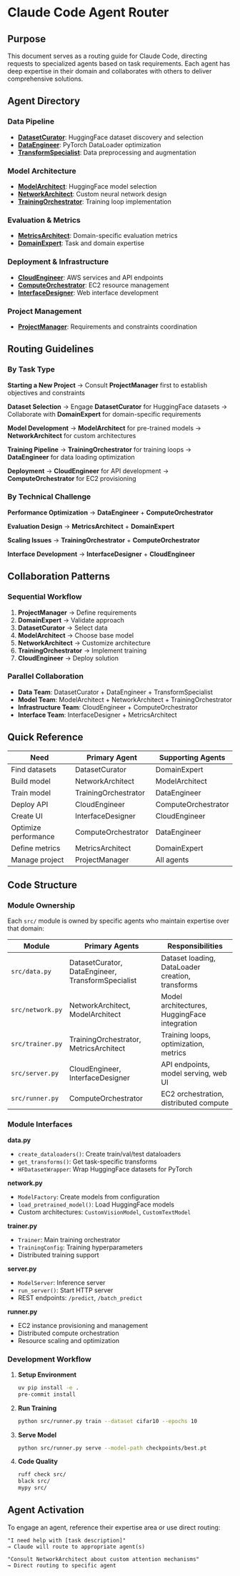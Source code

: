 # Claude Code Agent Router

## Purpose
This document serves as a routing guide for Claude Code, directing requests to specialized agents based on task requirements. Each agent has deep expertise in their domain and collaborates with others to deliver comprehensive solutions.

## Agent Directory

### Data Pipeline
- **[DatasetCurator](.claude/agents/datasets.md)**: HuggingFace dataset discovery and selection
- **[DataEngineer](.claude/agents/dataloader.md)**: PyTorch DataLoader optimization
- **[TransformSpecialist](.claude/agents/transforms.md)**: Data preprocessing and augmentation

### Model Architecture
- **[ModelArchitect](.claude/agents/models.md)**: HuggingFace model selection
- **[NetworkArchitect](.claude/agents/network.md)**: Custom neural network design
- **[TrainingOrchestrator](.claude/agents/trainer.md)**: Training loop implementation

### Evaluation & Metrics
- **[MetricsArchitect](.claude/agents/metrics.md)**: Domain-specific evaluation metrics
- **[DomainExpert](.claude/agents/expert.md)**: Task and domain expertise

### Deployment & Infrastructure
- **[CloudEngineer](.claude/agents/server.md)**: AWS services and API endpoints
- **[ComputeOrchestrator](.claude/agents/runner.md)**: EC2 resource management
- **[InterfaceDesigner](.claude/agents/frontend.md)**: Web interface development

### Project Management
- **[ProjectManager](.claude/agents/manager.md)**: Requirements and constraints coordination

## Routing Guidelines

### By Task Type

**Starting a New Project**
→ Consult **ProjectManager** first to establish objectives and constraints

**Dataset Selection**
→ Engage **DatasetCurator** for HuggingFace datasets
→ Collaborate with **DomainExpert** for domain-specific requirements

**Model Development**
→ **ModelArchitect** for pre-trained models
→ **NetworkArchitect** for custom architectures

**Training Pipeline**
→ **TrainingOrchestrator** for training loops
→ **DataEngineer** for data loading optimization

**Deployment**
→ **CloudEngineer** for API development
→ **ComputeOrchestrator** for EC2 provisioning

### By Technical Challenge

**Performance Optimization**
→ **DataEngineer** + **ComputeOrchestrator**

**Evaluation Design**
→ **MetricsArchitect** + **DomainExpert**

**Scaling Issues**
→ **TrainingOrchestrator** + **ComputeOrchestrator**

**Interface Development**
→ **InterfaceDesigner** + **CloudEngineer**

## Collaboration Patterns

### Sequential Workflow
1. **ProjectManager** → Define requirements
2. **DomainExpert** → Validate approach
3. **DatasetCurator** → Select data
4. **ModelArchitect** → Choose base model
5. **NetworkArchitect** → Customize architecture
6. **TrainingOrchestrator** → Implement training
7. **CloudEngineer** → Deploy solution

### Parallel Collaboration
- **Data Team**: DatasetCurator + DataEngineer + TransformSpecialist
- **Model Team**: ModelArchitect + NetworkArchitect + TrainingOrchestrator
- **Infrastructure Team**: CloudEngineer + ComputeOrchestrator
- **Interface Team**: InterfaceDesigner + MetricsArchitect

## Quick Reference

| Need | Primary Agent | Supporting Agents |
|------|--------------|-------------------|
| Find datasets | DatasetCurator | DomainExpert |
| Build model | NetworkArchitect | ModelArchitect |
| Train model | TrainingOrchestrator | DataEngineer |
| Deploy API | CloudEngineer | ComputeOrchestrator |
| Create UI | InterfaceDesigner | CloudEngineer |
| Optimize performance | ComputeOrchestrator | DataEngineer |
| Define metrics | MetricsArchitect | DomainExpert |
| Manage project | ProjectManager | All agents |

## Code Structure

### Module Ownership

Each `src/` module is owned by specific agents who maintain expertise over that domain:

| Module | Primary Agents | Responsibilities |
|--------|---------------|------------------|
| `src/data.py` | DatasetCurator, DataEngineer, TransformSpecialist | Dataset loading, DataLoader creation, transforms |
| `src/network.py` | NetworkArchitect, ModelArchitect | Model architectures, HuggingFace integration |
| `src/trainer.py` | TrainingOrchestrator, MetricsArchitect | Training loops, optimization, metrics |
| `src/server.py` | CloudEngineer, InterfaceDesigner | API endpoints, model serving, web UI |
| `src/runner.py` | ComputeOrchestrator | EC2 orchestration, distributed compute |

### Module Interfaces

**data.py**
- `create_dataloaders()`: Create train/val/test dataloaders
- `get_transforms()`: Get task-specific transforms
- `HFDatasetWrapper`: Wrap HuggingFace datasets for PyTorch

**network.py**
- `ModelFactory`: Create models from configuration
- `load_pretrained_model()`: Load HuggingFace models
- Custom architectures: `CustomVisionModel`, `CustomTextModel`

**trainer.py**
- `Trainer`: Main training orchestrator
- `TrainingConfig`: Training hyperparameters
- Distributed training support

**server.py**
- `ModelServer`: Inference server
- `run_server()`: Start HTTP server
- REST endpoints: `/predict`, `/batch_predict`

**runner.py**
- EC2 instance provisioning and management
- Distributed compute orchestration
- Resource scaling and optimization

### Development Workflow

1. **Setup Environment**
   ```bash
   uv pip install -e .
   pre-commit install
   ```

2. **Run Training**
   ```bash
   python src/runner.py train --dataset cifar10 --epochs 10
   ```

3. **Serve Model**
   ```bash
   python src/runner.py serve --model-path checkpoints/best.pt
   ```

4. **Code Quality**
   ```bash
   ruff check src/
   black src/
   mypy src/
   ```

## Agent Activation

To engage an agent, reference their expertise area or use direct routing:

```
"I need help with [task description]"
→ Claude will route to appropriate agent(s)

"Consult NetworkArchitect about custom attention mechanisms"
→ Direct routing to specific agent
```
